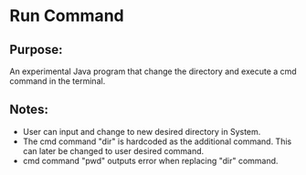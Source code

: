 # Run Command

## Purpose:
An experimental Java program that change the directory and execute a cmd command in the terminal. 

## Notes:
- User can input and change to new desired directory in System.
- The cmd command "dir" is hardcoded as the additional command. This can later be changed to user desired command. 
- cmd command "pwd" outputs error when replacing "dir" command.
